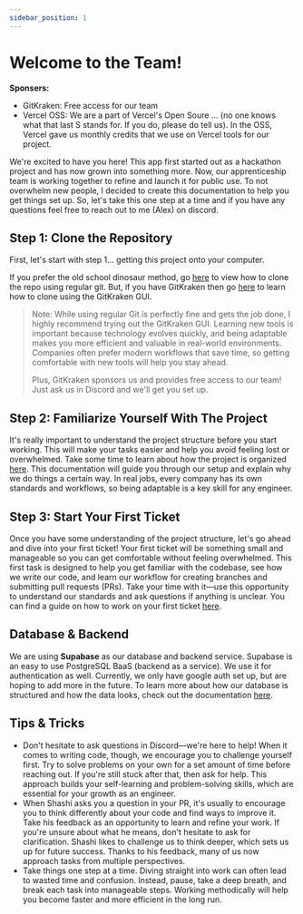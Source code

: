 ```yaml
---
sidebar_position: 1
---
```


# Welcome to the Team!

**Sponsers:**

- GitKraken: Free access for our team
- Vercel OSS: We are a part of Vercel's Open Soure ... (no one knows what that last S stands for. If you do, please do tell us). In the OSS, Vercel gave us monthly credits that we use on Vercel tools for our project.

We're excited to have you here! This app first started out as a hackathon project and has now grown into something more. Now, our apprenticeship team is working together to refine and launch it for public use. To not overwhelm new people, I decided to create this documentation to help you get things set up. So, let's take this one step at a time and if you have any questions feel free to reach out to me (Alex) on discord.

## Step 1: Clone the Repository

First, let's start with step 1... getting this project onto your computer.

If you prefer the old school dinosaur method, go [here](./cloneWithGit.md) to view how to clone the repo using regular git. But, if you have GitKraken then go [here](./cloneWithGitKraken.md) to learn how to clone using the GitKraken GUI.

> Note: While using regular Git is perfectly fine and gets the job done, I highly recommend trying out the GitKraken GUI. Learning new tools is important because technology evolves quickly, and being adaptable makes you more efficient and valuable in real-world environments. Companies often prefer modern workflows that save time, so getting comfortable with new tools will help you stay ahead.
>
> Plus, GitKraken sponsors us and provides free access to our team! Just ask us in Discord and we'll get you set up.

## Step 2: Familiarize Yourself With The Project

It's really important to understand the project structure before you start working. This will make your tasks easier and help you avoid feeling lost or overwhelmed. Take some time to learn about how the project is organized [here](./projectStructure.md). This documentation will guide you through our setup and explain why we do things a certain way. In real jobs, every company has its own standards and workflows, so being adaptable is a key skill for any engineer.

## Step 3: Start Your First Ticket

Once you have some understanding of the project structure, let's go ahead and dive into your first ticket! Your first ticket will be something small and manageable so you can get comfortable without feeling overwhelmed. This first task is designed to help you get familiar with the codebase, see how we write our code, and learn our workflow for creating branches and submitting pull requests (PRs). Take your time with it—use this opportunity to understand our standards and ask questions if anything is unclear. You can find a guide on how to work on your first ticket [here](./startTicket.md).

## Database & Backend

We are using **Supabase** as our database and backend service. Supabase is an easy to use PostgreSQL BaaS (backend as a service). We use it for authentication as well. Currently, we only have google auth set up, but are hoping to add more in the future. To learn more about how our database is structured and how the data looks, check out the documentation [here]().

## Tips & Tricks

- Don't hesitate to ask questions in Discord—we're here to help! When it comes to writing code, though, we encourage you to challenge yourself first. Try to solve problems on your own for a set amount of time before reaching out. If you're still stuck after that, then ask for help. This approach builds your self-learning and problem-solving skills, which are essential for your growth as an engineer.
- When Shashi asks you a question in your PR, it's usually to encourage you to think differently about your code and find ways to improve it. Take his feedback as an opportunity to learn and refine your work. If you're unsure about what he means, don't hesitate to ask for clarification. Shashi likes to challenge us to think deeper, which sets us up for future success. Thanks to his feedback, many of us now approach tasks from multiple perspectives.
- Take things one step at a time. Diving straight into work can often lead to wasted time and confusion. Instead, pause, take a deep breath, and break each task into manageable steps. Working methodically will help you become faster and more efficient in the long run.

